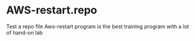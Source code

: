 # AWS-restart.repo
Test a repo file
Aws-restart program is the best training program with a lot of hand-on lab
